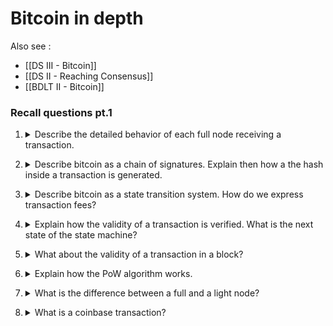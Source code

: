 # Bitcoin in depth

Also see :
- [[DS III - Bitcoin]]
- [[DS II - Reaching Consensus]]
- [[BDLT II - Bitcoin]]

### Recall questions pt.1

1. <details markdown=1><summary markdown="span"> Describe the detailed behavior of each full node receiving a transaction. </summary>
    
    \
    ![](../../static/BDT/bitd1.png)

</details>

2. <details markdown=1><summary markdown="span"> Describe bitcoin as a chain of signatures.  Explain then how a the hash inside a transaction is generated.</summary>
    
    \
    ![](../../static/BDT/bitd2.png)

	As it can be seen, a ==transaction can have multiple inputs and outputs.== This inputs are ==references to an output from previous transactions==, while the outputs are usually the ==sender and the redeemer==.

	We say it's a chain of signatures as ==each sender it's going to sign the transaction with the hash of a previous transaction and his private key== and this process is going to be repeated for each successive transaction.
    

</details>

3. <details markdown=1><summary markdown="span"> Describe bitcoin as a state transition system. How do we express transaction fees? </summary>
    
    \
	We can see the state of each node as follows:

	![](../../static/BDT/bitd3.png)

	Each node has a ==state defined by unspent transaction units. Every time a transaction is actually taking place, it replaces the existing transaction units with the new ones that were created==.

	Transaction ==fees== are expressed ==implicitly,== in the sense that they are computed as the ==difference between the value sent to the redeemer and the change sent back to the user who created the transaction==.
    

</details>


4. <details markdown=1><summary markdown="span"> Explain how the validity of a transaction is verified.  What is the next state of the state machine?</summary>
    
    \
	The transition applies if and only if all of the following apply:
	- for each input in the current state the UTXO is in the current state
	- the signature matches the owner of the UTXO
	- the sum of denominations of all input UTXOs is higher than or equal to the sum of denominations in the output

	![](../../static/BDT/bitd4.png)

</details>

5. <details markdown=1><summary markdown="span"> What about the validity of a transaction in a block?</summary>
    
    \
	We also check that ==the block timestamp is greater than the median timestamp of previous 11 blocks, and less than the network-adjusted time + 2 hours.==

</details>

6. <details markdown=1><summary markdown="span"> Explain how the PoW algorithm works. </summary>
    
    \
    The goal of the PoW of bitcoin ==is finding a hash for the current block s.t. it has a certain numbers of 0 in the prefix==. Once such hash is found, a node can the submit the block to the others (see question 1).

</details>


7. <details markdown=1><summary markdown="span"> What is the difference between a full and a light node? </summary>
    
    \
    A ==light node== only has to 
    - ==download block headers==
    - ==verify the PoW on such headers==
    - download only the ==branches with transactions relevant for them==
    
</details>

8. <details markdown=1><summary markdown="span"> What is a coinbase transaction? </summary>
    
    \
    A coinbase transaction is ==the first transaction of block, from the miner to itself==. it is a special transaction as it's signed by the miner for the miner!
    
</details>

